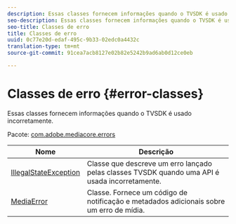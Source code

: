 ```yaml
---
description: Essas classes fornecem informações quando o TVSDK é usado incorretamente.
seo-description: Essas classes fornecem informações quando o TVSDK é usado incorretamente.
seo-title: Classes de erro
title: Classes de erro
uuid: 0c77e20d-edaf-495c-9b33-02edc0a4432c
translation-type: tm+mt
source-git-commit: 91cea7acb8127e02b82e5242b9ad6ab0d12ce0eb

---
```



# Classes de erro {#error-classes}

Essas classes fornecem informações quando o TVSDK é usado incorretamente.

Pacote: [com.adobe.mediacore.errors](https://help.adobe.com/en_US/primetime/api/psdk/asdoc-dhls_1.4/com/adobe/mediacore/errors/package-detail.html)

| Nome | Descrição |
|---|---|
| [IllegalStateException](https://help.adobe.com/en_US/primetime/api/psdk/asdoc-dhls_1.4/com/adobe/mediacore/errors/IllegalStateException.html) | Classe que descreve um erro lançado pelas classes TVSDK quando uma API é usada incorretamente. |
| [MediaError](https://help.adobe.com/en_US/primetime/api/psdk/asdoc-dhls_1.4/com/adobe/mediacore/errors/MediaError.html) | Classe. Fornece um código de notificação e metadados adicionais sobre um erro de mídia. |

